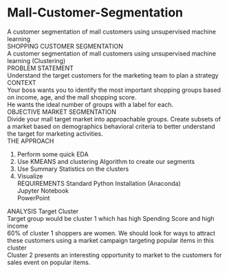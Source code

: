 # Mall-Customer-Segmentation
A customer segmentation of mall customers using unsupervised machine learning<br /> 
SHOPPING CUSTOMER SEGMENTATION<br />
A customer segmentation of mall customers using unsupervised machine learning (Clustering)<br />
PROBLEM STATEMENT<br />
Understand the target customers for the marketing team to plan a strategy<br />
CONTEXT<br />
Your boss wants you to identify the most important shopping groups based on income, age, and the mall shopping score.<br />
He wants the ideal number of groups with a label for each.<br />
OBJECTIVE MARKET SEGMENTATION<br />
Divide your mall target market into approachable groups. Create subsets of a market based on demographics behavioral criteria to better understand the target for marketing activities.<br />
THE APPROACH<br />
1.	Perform some quick EDA<br />
2.	Use KMEANS and clustering Algorithm to create our segments<br />
3.	Use Summary Statistics on the clusters<br />
4.	Visualize<br />
REQUIREMENTS
Standard Python Installation (Anaconda)<br />
Jupyter Notebook<br />
PowerPoint<br />

ANALYSIS
Target Cluster<br />
Target group would be cluster 1 which has high Spending Score and high income<br />
60% of cluster 1 shoppers are women. We should look for ways to attract these customers using a market campaign targeting popular items in this cluster<br />
Cluster 2 presents an interesting opportunity to market to the customers for sales event on popular items.<br />



